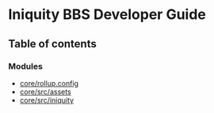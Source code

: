 # Iniquity BBS Developer Guide

## Table of contents

### Modules

- [core/rollup.config](../wiki/core.rollup.config)
- [core/src/assets](../wiki/core.src.assets)
- [core/src/iniquity](../wiki/core.src.iniquity)
